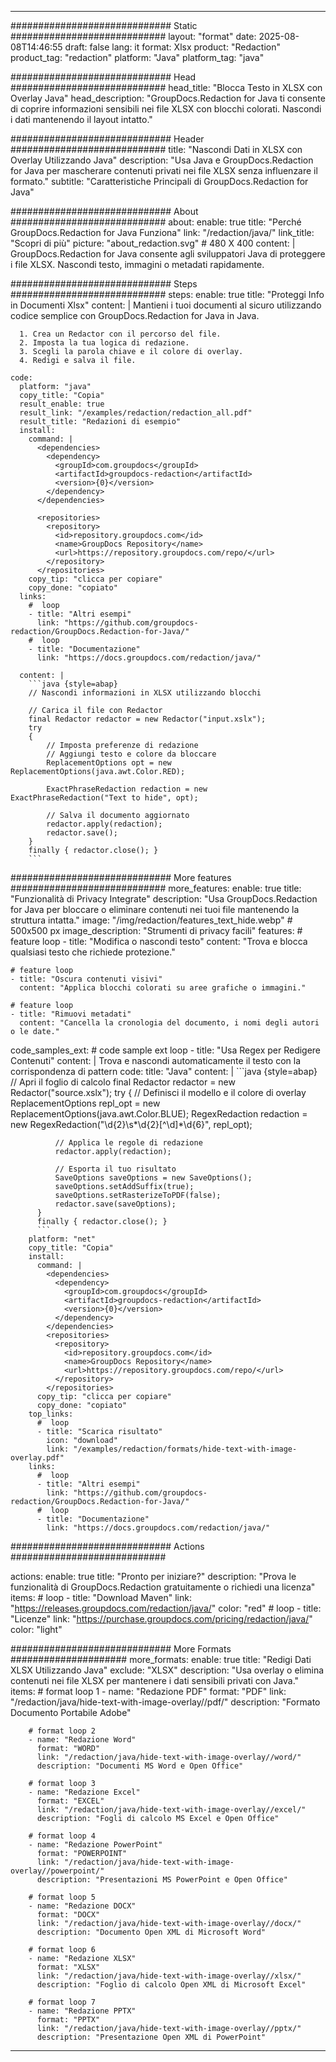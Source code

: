
---
############################# Static ############################
layout: "format"
date:  2025-08-08T14:46:55
draft: false
lang: it
format: Xlsx
product: "Redaction"
product_tag: "redaction"
platform: "Java"
platform_tag: "java"

############################# Head ############################
head_title: "Blocca Testo in XLSX con Overlay Java"
head_description: "GroupDocs.Redaction for Java ti consente di coprire informazioni sensibili nei file XLSX con blocchi colorati. Nascondi i dati mantenendo il layout intatto."

############################# Header ############################
title: "Nascondi Dati in XLSX con Overlay Utilizzando Java" 
description: "Usa Java e GroupDocs.Redaction for Java per mascherare contenuti privati nei file XLSX senza influenzare il formato."
subtitle: "Caratteristiche Principali di GroupDocs.Redaction for Java" 

############################# About ############################
about:
    enable: true
    title: "Perché GroupDocs.Redaction for Java Funziona"
    link: "/redaction/java/"
    link_title: "Scopri di più"
    picture: "about_redaction.svg" # 480 X 400
    content: |
       GroupDocs.Redaction for Java consente agli sviluppatori Java di proteggere i file XLSX. Nascondi testo, immagini o metadati rapidamente.

############################# Steps ############################
steps:
    enable: true
    title: "Proteggi Info in Documenti Xlsx"
    content: |
      Mantieni i tuoi documenti al sicuro utilizzando codice semplice con GroupDocs.Redaction for Java in Java.
      
      1. Crea un Redactor con il percorso del file.
      2. Imposta la tua logica di redazione.
      3. Scegli la parola chiave e il colore di overlay.
      4. Redigi e salva il file.
   
    code:
      platform: "java"
      copy_title: "Copia"
      result_enable: true
      result_link: "/examples/redaction/redaction_all.pdf"
      result_title: "Redazioni di esempio"
      install:
        command: |
          <dependencies>
            <dependency>
              <groupId>com.groupdocs</groupId>
              <artifactId>groupdocs-redaction</artifactId>
              <version>{0}</version>
            </dependency>
          </dependencies>

          <repositories>
            <repository>
              <id>repository.groupdocs.com</id>
              <name>GroupDocs Repository</name>
              <url>https://repository.groupdocs.com/repo/</url>
            </repository>
          </repositories>
        copy_tip: "clicca per copiare"
        copy_done: "copiato"
      links:
        #  loop
        - title: "Altri esempi"
          link: "https://github.com/groupdocs-redaction/GroupDocs.Redaction-for-Java/"
        #  loop
        - title: "Documentazione"
          link: "https://docs.groupdocs.com/redaction/java/"
          
      content: |
        ```java {style=abap}
        // Nascondi informazioni in XLSX utilizzando blocchi

        // Carica il file con Redactor
        final Redactor redactor = new Redactor("input.xslx");
        try
        {
            // Imposta preferenze di redazione
            // Aggiungi testo e colore da bloccare
            ReplacementOptions opt = new ReplacementOptions(java.awt.Color.RED);
            
            ExactPhraseRedaction redaction = new ExactPhraseRedaction("Text to hide", opt);

            // Salva il documento aggiornato
            redactor.apply(redaction);
            redactor.save();
        }
        finally { redactor.close(); }
        ```            


############################# More features ############################
more_features:
  enable: true
  title: "Funzionalità di Privacy Integrate"
  description: "Usa GroupDocs.Redaction for Java per bloccare o eliminare contenuti nei tuoi file mantenendo la struttura intatta."
  image: "/img/redaction/features_text_hide.webp" # 500x500 px
  image_description: "Strumenti di privacy facili"
  features:
    # feature loop
    - title: "Modifica o nascondi testo"
      content: "Trova e blocca qualsiasi testo che richiede protezione."

    # feature loop
    - title: "Oscura contenuti visivi"
      content: "Applica blocchi colorati su aree grafiche o immagini."

    # feature loop
    - title: "Rimuovi metadati"
      content: "Cancella la cronologia del documento, i nomi degli autori o le date."
      
  code_samples_ext:
    # code sample ext loop
    - title: "Usa Regex per Redigere Contenuti"
      content: |
        Trova e nascondi automaticamente il testo con la corrispondenza di pattern
      code:
        title: "Java"
        content: |
          ```java {style=abap}
          //  Apri il foglio di calcolo
          final Redactor redactor = new Redactor("source.xslx");
          try
          {
              // Definisci il modello e il colore di overlay
              ReplacementOptions repl_opt = new ReplacementOptions(java.awt.Color.BLUE);
              RegexRedaction redaction = new RegexRedaction("\\d{2}\\s*\\d{2}[^\\d]*\\d{6}", repl_opt);
              
              // Applica le regole di redazione
              redactor.apply(redaction);

              // Esporta il tuo risultato
              SaveOptions saveOptions = new SaveOptions();
              saveOptions.setAddSuffix(true);
              saveOptions.setRasterizeToPDF(false);
              redactor.save(saveOptions);
          }
          finally { redactor.close(); }
          ```
        platform: "net"
        copy_title: "Copia"
        install:
          command: |
            <dependencies>
              <dependency>
                <groupId>com.groupdocs</groupId>
                <artifactId>groupdocs-redaction</artifactId>
                <version>{0}</version>
              </dependency>
            </dependencies>
            <repositories>
              <repository>
                <id>repository.groupdocs.com</id>
                <name>GroupDocs Repository</name>
                <url>https://repository.groupdocs.com/repo/</url>
              </repository>
            </repositories>
          copy_tip: "clicca per copiare"
          copy_done: "copiato"
        top_links:
          #  loop
          - title: "Scarica risultato"
            icon: "download"
            link: "/examples/redaction/formats/hide-text-with-image-overlay.pdf"
        links:
          #  loop
          - title: "Altri esempi"
            link: "https://github.com/groupdocs-redaction/GroupDocs.Redaction-for-Java/"
          #  loop
          - title: "Documentazione"
            link: "https://docs.groupdocs.com/redaction/java/"


############################# Actions ############################

actions:
  enable: true
  title: "Pronto per iniziare?"
  description: "Prova le funzionalità di GroupDocs.Redaction gratuitamente o richiedi una licenza"
  items:
    #  loop
    - title: "Download Maven"
      link: "https://releases.groupdocs.com/redaction/java/"
      color: "red"
        #  loop
    - title: "Licenze"
      link: "https://purchase.groupdocs.com/pricing/redaction/java/"
      color: "light"


############################# More Formats #####################
more_formats:
    enable: true
    title: "Redigi Dati XLSX Utilizzando Java"
    exclude: "XLSX"
    description: "Usa overlay o elimina contenuti nei file XLSX per mantenere i dati sensibili privati con Java."
    items: 
        # format loop 1
        - name: "Redazione PDF"
          format: "PDF"
          link: "/redaction/java/hide-text-with-image-overlay//pdf/"
          description: "Formato Documento Portabile Adobe"

        # format loop 2
        - name: "Redazione Word"
          format: "WORD"
          link: "/redaction/java/hide-text-with-image-overlay//word/"
          description: "Documenti MS Word e Open Office"
          
        # format loop 3
        - name: "Redazione Excel"
          format: "EXCEL"
          link: "/redaction/java/hide-text-with-image-overlay//excel/"
          description: "Fogli di calcolo MS Excel e Open Office"

        # format loop 4
        - name: "Redazione PowerPoint"
          format: "POWERPOINT"
          link: "/redaction/java/hide-text-with-image-overlay//powerpoint/"
          description: "Presentazioni MS PowerPoint e Open Office"

        # format loop 5
        - name: "Redazione DOCX"
          format: "DOCX"
          link: "/redaction/java/hide-text-with-image-overlay//docx/"
          description: "Documento Open XML di Microsoft Word"
          
        # format loop 6
        - name: "Redazione XLSX"
          format: "XLSX"
          link: "/redaction/java/hide-text-with-image-overlay//xlsx/"
          description: "Foglio di calcolo Open XML di Microsoft Excel"
          
        # format loop 7
        - name: "Redazione PPTX"
          format: "PPTX"
          link: "/redaction/java/hide-text-with-image-overlay//pptx/"
          description: "Presentazione Open XML di PowerPoint"


---